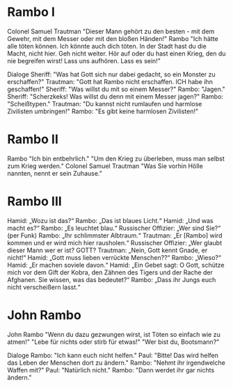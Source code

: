 # Rambo I

Colonel Samuel Trautman
"Dieser Mann gehört zu den besten - mit dem Gewehr, mit dem Messer oder mit den bloßen Händen!"
Rambo
"Ich hätte alle töten können. Ich könnte auch dich töten. In der Stadt hast du die Macht, nicht hier. Geh nicht weiter. Hör auf oder du hast einen Krieg, den du nie begreifen wirst! Lass uns aufhören. Lass es sein!"

Dialoge
Sheriff: "Was hat Gott sich nur dabei gedacht, so ein Monster zu erschaffen?"
Trautman: "Gott hat Rambo nicht erschaffen. ICH habe ihn geschaffen!"
Sheriff: "Was willst du mit so einem Messer?"
Rambo: "Jagen."
Sheriff: "Scherzkeks! Was willst du denn mit einem Messer jagen?"
Rambo: "Scheißtypen."
Trautman: "Du kannst nicht rumlaufen und harmlose Zivilisten umbringen!"
Rambo: "Es gibt keine harmlosen Zivilisten!"

# Rambo II


Rambo
"Ich bin entbehrlich."
"Um den Krieg zu überleben, muss man selbst zum Krieg werden."
Colonel Samuel Trautman
"Was Sie vorhin Hölle nannten, nennt er sein Zuhause."

# Rambo III

Hamid: „Wozu ist das?“
Rambo: „Das ist blaues Licht.“
Hamid: „Und was macht es?“
Rambo: „Es leuchtet blau.“
Russischer Offizier: „Wer sind Sie?“ (per Funk)
Rambo: „Ihr schlimmster Albtraum.“
Trautman: „Er [Rambo] wird kommen und er wird mich hier rausholen.“
Russischer Offizier: „Wer glaubt dieser Mann wer er ist? GOTT?
Trautman: „Nein, Gott kennt Gnade, er nicht!“
Hamid: „Gott muss lieben verrückte Menschen??“
Rambo: „Wieso?“
Hamid: „Er machen soviele davon.“
Hamid: „Ein Gebet sagt: O Gott, schütze mich vor dem Gift der Kobra, den Zähnen des Tigers und der Rache der Afghanen. Sie wissen, was das bedeutet?“
Rambo: „Dass ihr Jungs euch nicht verscheißern lasst.“

# John Rambo

John Rambo
"Wenn du dazu gezwungen wirst, ist Töten so einfach wie zu atmen!"
"Lebe für nichts oder stirb für etwas!"
"Wer bist du, Bootsmann?"

Dialoge
Rambo: "Ich kann euch nicht helfen."
Paul: "Bitte! Das wird helfen das Leben der Menschen dort zu ändern."
Rambo: "Nehmt ihr irgendwelche Waffen mit?"
Paul: "Natürlich nicht."
Rambo: "Dann werdet ihr gar nichts ändern."